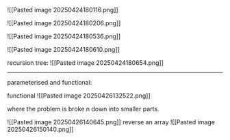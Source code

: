 ![[Pasted image 20250424180116.png]]

![[Pasted image 20250424180206.png]]

![[Pasted image 20250424180536.png]]

![[Pasted image 20250424180610.png]]

recursion tree:
![[Pasted image 20250424180654.png]]

---

parameterised and functional:

functional
![[Pasted image 20250426132522.png]]

where the problem is broke n down into smaller parts.


![[Pasted image 20250426140645.png]]
reverse an array
![[Pasted image 20250426150140.png]]


